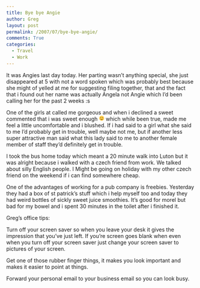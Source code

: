 ```yaml
---
title: Bye bye Angie
author: Greg
layout: post
permalink: /2007/07/bye-bye-angie/
comments: True
categories:
  - Travel
  - Work
---
```

It was Angies last day today. Her parting wasn&#8217;t anything special, she just disappeared at 5 with not a word spoken which was probably best because she might of yelled at me for suggesting filing together, that and the fact that i found out her name was actually Angela not Angie which I&#8217;d been calling her for the past 2 weeks :s

One of the girls at called me gorgeous and when i declined a sweet commented that i was sweet enough <img src="/wp-content/smilies/simple-smile.png" alt=":)" class="wp-smiley" style="height: 1em; max-height: 1em;" /> which while been true, made me feel a little uncomfortable and i blushed. If i had said to a girl what she said to me I&#8217;d probably get in trouble, well maybe not me, but if another less super attractive man said what this lady said to me to another female member of staff they&#8217;d definitely get in trouble.

I took the bus home today which meant a 20 minute walk into Luton but it was alright because i walked with a czech friend from work. We talked about silly English people. I Might be going on holiday with my other czech friend on the weekend if i can find somewhere cheap.

One of the advantages of working for a pub company is freebies. Yesterday they had a box of st patrick&#8217;s stuff which i help myself too and today they had weird bottles of sickly sweet juice smoothies. It&#8217;s good for morel but bad for my bowel and i spent 30 minutes in the toilet after i finished it.

Greg&#8217;s office tips:

Turn off your screen saver so when you leave your desk it gives the impression that you&#8217;ve just left. If you&#8217;re screen goes blank when even when you turn off your screen saver just change your screen saver to pictures of your screen.

Get one of those rubber finger things, it makes you look important and makes it easier to point at things.

Forward your personal email to your business email so you can look busy.